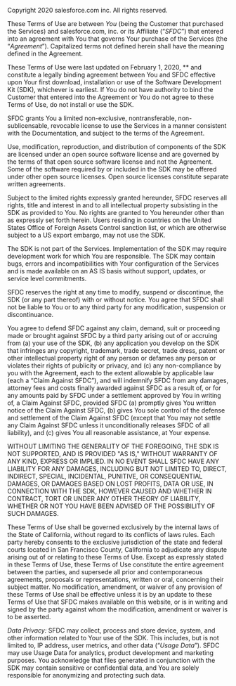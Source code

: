 Copyright 2020 salesforce.com inc. All rights reserved. 

These Terms of Use are between *You* (being the Customer that purchased the Services) and salesforce.com, inc. or its Affiliate (“*SFDC*”) that entered into an agreement with You that governs Your purchase of the Services (the “*Agreement*”). Capitalized terms not defined herein shall have the meaning defined in the Agreement.
 
These Terms of Use were last updated on February 1, 2020, ** and constitute a legally binding agreement between You and SFDC effective upon Your first download, installation or use of the Software Development Kit (SDK), whichever is earliest. If You do not have authority to bind the Customer that entered into the Agreement or You do not agree to these Terms of Use, do not install or use the SDK. 
 
SFDC grants You a limited non-exclusive, non­transferable, non-sublicensable, revocable license to use the Services in a manner consistent with the Documentation, and subject to the terms of the Agreement.  

Use, modification, reproduction, and distribution of components of the SDK are licensed under an open source software license and are governed by the terms of that open source software license and not the Agreement. Some of the software required by or included in the SDK may be offered under other open source licenses. Open source licenses constitute separate written agreements.

Subject to the limited rights expressly granted hereunder, SFDC reserves all rights, title and interest in and to all intellectual property subsisting in the SDK as provided to You. No rights are granted to You hereunder other than as expressly set forth herein.  Users residing in countries on the United States Office of Foreign Assets Control sanction list, or which are otherwise subject to a US export embargo, may not use the SDK.
 
The SDK is not part of the Services. Implementation of the SDK may require development work for which You are responsible. The SDK may contain bugs, errors and incompatibilities with Your configuration of the Services and is made available on an AS IS basis without support, updates, or service level commitments. 
 
SFDC reserves the right at any time to modify, suspend or discontinue, the SDK (or any part thereof) with or without notice. You agree that SFDC shall not be liable to You or to any third party for any modification, suspension or discontinuance.

You agree to defend SFDC against any claim, demand, suit or proceeding made or brought against SFDC by a third party arising out of or accruing from (a) your use of the SDK, (b) any application you develop on the SDK that infringes any copyright, trademark, trade secret, trade dress, patent or other intellectual property right of any person or defames any person or violates their rights of publicity or privacy, and (c) any non-compliance by you with the Agreement, each to the extent allowable by applicable law (each a “Claim Against SFDC”), and will indemnify SFDC from any damages, attorney fees and costs finally awarded against SFDC as a result of, or for any amounts paid by SFDC under a settlement approved by You in writing of, a Claim Against SFDC, provided SFDC (a) promptly gives You written notice of the Claim Against SFDC, (b) gives You sole control of the defense and settlement of the Claim Against SFDC (except that You may not settle any Claim Against SFDC unless it unconditionally releases SFDC of all liability), and (c) gives You all reasonable assistance, at Your expense.

WITHOUT LIMITING THE GENERALITY OF THE FOREGOING, THE SDK IS NOT SUPPORTED, AND IS PROVIDED "AS IS," WITHOUT WARRANTY OF ANY KIND, EXPRESS OR IMPLIED. IN NO EVENT SHALL SFDC HAVE ANY LIABILITY FOR ANY DAMAGES, INCLUDING BUT NOT LIMITED TO, DIRECT, INDIRECT, SPECIAL, INCIDENTAL, PUNITIVE, OR CONSEQUENTIAL DAMAGES, OR DAMAGES BASED ON LOST PROFITS, DATA OR USE, IN CONNECTION WITH THE SDK, HOWEVER CAUSED AND WHETHER IN CONTRACT, TORT OR UNDER ANY OTHER THEORY OF LIABILITY, WHETHER OR NOT YOU HAVE BEEN ADVISED OF THE POSSIBILITY OF SUCH DAMAGES.
 
These Terms of Use shall be governed exclusively by the internal laws of the State of California, without regard to its conflicts of laws rules. Each party hereby consents to the exclusive jurisdiction of the state and federal courts located in San Francisco County, California to adjudicate any dispute arising out of or relating to these Terms of Use. Except as expressly stated in these Terms of Use, these Terms of Use constitute the entire agreement between the parties, and supersede all prior and contemporaneous agreements, proposals or representations, written or oral, concerning their subject matter. No modification, amendment, or waiver of any provision of these Terms of Use shall be effective unless it is by an update to these Terms of Use that SFDC makes available on this website, or is in writing and signed by the party against whom the modification, amendment or waiver is to be asserted.

*_Data Privacy_:* 
SFDC may collect, process and store device, system, and other information related to Your use of the SDK. This includes, but is not limited to, IP address, user metrics, and other data (“*Usage Data*”). SFDC may use Usage Data for analytics, product development and marketing purposes. You acknowledge that files generated in conjunction with the SDK may contain sensitive or confidential data, and You are solely responsible for anonymizing and protecting such data.  
